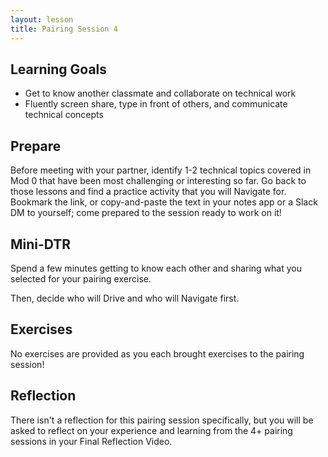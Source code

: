 ```yaml
---
layout: lesson
title: Pairing Session 4
---
```


## Learning Goals

- Get to know another classmate and collaborate on technical work
- Fluently screen share, type in front of others, and communicate technical concepts

## Prepare

Before meeting with your partner, identify 1-2 technical topics covered in Mod 0 that have been most challenging or interesting so far. Go back to those lessons and find a practice activity that you will Navigate for. Bookmark the link, or copy-and-paste the text in your notes app or a Slack DM to yourself; come prepared to the session ready to work on it!

## Mini-DTR

Spend a few minutes getting to know each other and sharing what you selected for your pairing exercise.

Then, decide who will Drive and who will Navigate first.

## Exercises

No exercises are provided as you each brought exercises to the pairing session!

## Reflection

There isn't a reflection for this pairing session specifically, but you will be asked to reflect on your experience and learning from the 4+ pairing sessions in your Final Reflection Video.

<br><br>
